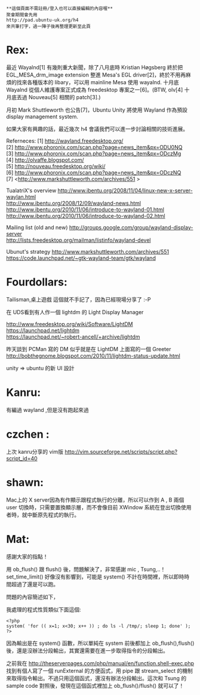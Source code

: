 



    **這個頁面不需註冊/登入也可以直接編輯的內容喔**
    聚會期間會先用 
    http://pad.ubuntu-uk.org/h4 
    來共筆打字，過一陣子後再整理更新至此頁



# Rex:


最近 Wayalnd[1] 有幾則重大新聞，除了八月底時 Kristian Høgsberg 終於把 EGL_MESA_drm_image
extension 整進 Mesa's EGL driver[2]，終於不用再麻煩的找來各種版本的 libary，可以用 mainline
Mesa 使用 wayalnd. 十月底 Wayalnd 從個人維護專案正式成為 freedesktop 專案之一[6]。(BTW,
olv[4] 十月底丟過 Nouveau[5] 相關的 patch[3].)

月初 Mark Shuttleworth 也公告[7]，Ubuntu Unity 將使用 Wayland 作為預設 display
management system.

如果大家有興趣的話，最近幾次 h4 會議我們可以進一步討論相關的技術進展。

Referneces:
[1] <http://wayland.freedesktop.org/>  
[2] <http://www.phoronix.com/scan.php?page=news_item&px=ODU0NQ>  
[3] <http://www.phoronix.com/scan.php?page=news_item&px=ODczMg>  
[4] <http://olvaffe.blogspot.com/>  
[5] <http://nouveau.freedesktop.org/wiki/>  
[6] <http://www.phoronix.com/scan.php?page=news_item&px=ODczNQ>  
[7] <<http://www.markshuttleworth.com/archives/551>  >  

TualatriX's overview
<http://www.ibentu.org/2008/11/04/linux-new-x-server-waylan.html>  
<http://www.ibentu.org/2008/12/09/wayland-news.html>  
<http://www.ibentu.org/2010/11/06/introduce-to-wayland-01.html>  
<http://www.ibentu.org/2010/11/06/introduce-to-wayland-02.html>  

Mailing list (old and new)
<http://groups.google.com/group/wayland-display-server>  
<http://lists.freedesktop.org/mailman/listinfo/wayland-devel>  

Ubunut's strategy
http://www.markshuttleworth.com/archives/551
<https://code.launchpad.net/~gtk-wayland-team/gtk/wayland>  


# Fourdollars:


Tailisman,桌上遊戲
這個就不手記了，因為已經現場分享了 :-P

在 UDS看到有人作一個 lightdm 的 Light Display Manager

<http://www.freedesktop.org/wiki/Software/LightDM>  
<https://launchpad.net/lightdm>  
<https://launchpad.net/~robert-ancell/+archive/lightdm>  

昨天談到 PCMan 寫的 DM 似乎就是在 LightDM 上面寫的一個 Greeter
<http://bobthegnome.blogspot.com/2010/11/lightdm-status-update.html>  

unity => ubuntu 的新 UI 設計

# Kanru:

有編過 wayland ,但是沒有跑起來過


# czchen :

上次 kanru分享的 vim版
<http://vim.sourceforge.net/scripts/script.php?script_id=40>  


# shawn:

Mac上的 X server因為有作顯示跟程式執行的分離，所以可以作到 A , B 兩個 user 切換時，只需要置換顯示層，而不會像目前 XWindow 系統在登出切換使用者時，就中斷原先程式的執行。

# Mat:

感謝大家的指點！

用 ob_flush() 跟 flush() 後，問題解決了，非常感謝 mic , Tsung,..！
set_time_limit() 好像沒有影響到，可能是 system() 不計在時間裡，所以即時時間超過了還是可以跑。

問題的內容簡述如下，

我處理的程式性質類似下面這個:


    <?php
    system( 'for (( x=1; x<30; x++ )) ; do ls -l /tmp/; sleep 1; done' );
    ?>


因為輸出是在 system() 函數，所以單純在 system 前後都加上 ob_flush(),flush()
後，還是沒辦法分段輸出，其實還需要在進一步取得指令的分段輸出。

之前我在 <http://theserverpages.com/php/manual/en/function.shell-exec.php>  
找到有個人寫了一個 runExternal 的方便函式，用 pipe 跟 stream_select
的機制來取得指令輸出。不過只用這個函式，還沒有辦法分段輸出。這次和 Tsung 的 sample code 對照後，發現在這個函式裡加上
ob_flush()/flush() 就可以了！
